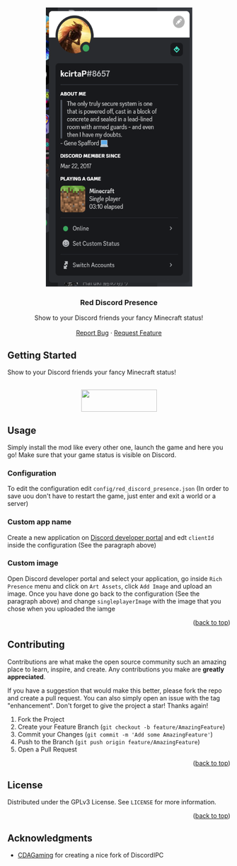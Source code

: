 <!-- Improved compatibility of back to top link: See: https://github.com/othneildrew/Best-README-Template/pull/73 -->
<a name="readme-top"></a>
<!--
*** Thanks for checking out the Best-README-Template. If you have a suggestion
*** that would make this better, please fork the repo and create a pull request
*** or simply open an issue with the tag "enhancement".
*** Don't forget to give the project a star!
*** Thanks again! Now go create something AMAZING! :D
-->



<!-- PROJECT SHIELDS -->
<!--
*** I'm using markdown "reference style" links for readability.
*** Reference links are enclosed in brackets [ ] instead of parentheses ( ).
*** See the bottom of this document for the declaration of the reference variables
*** for contributors-url, forks-url, etc. This is an optional, concise syntax you may use.
*** https://www.markdownguide.org/basic-syntax/#reference-style-links
-->

<!-- PROJECT LOGO -->
<br />
<div align="center">
  <a href="https://github.com/SuperRedstone/red_discord_presence">
    <img src="https://raw.githubusercontent.com/Superredstone/Red_Discord_Presence/main/images/logo.png" alt="Logo" width="331" height="631">
  </a>
<h3 align="center">Red Discord Presence</h3>

  <p align="center">
    Show to your Discord friends your fancy Minecraft status!
    <br />
    <br />
    <a href="https://github.com/SuperRedstone/red_discord_presence/issues">Report Bug</a>
    ·
    <a href="https://github.com/SuperRedstone/red_discord_presence/issues">Request Feature</a>
  </p>
</div>


<!-- GETTING STARTED -->
## Getting Started
Show to your Discord friends your fancy Minecraft status! <br> <br>
<p><a title="Fabric Language Kotlin" href="https://minecraft.curseforge.com/projects/fabric-language-kotlin" target="_blank" rel="noopener noreferrer"><img style="display: block; margin-left: auto; margin-right: auto;" src="https://i.imgur.com/c1DH9VL.png" alt="" width="171" height="50" /></a></p>

<!-- USAGE EXAMPLES -->
## Usage
Simply install the mod like every other one, launch the game and here you go!
Make sure that your game status is visible on Discord. 

### Configuration
To edit the configuration edit `config/red_discord_presence.json`
(In order to save uou don't have to restart the game, just enter and exit a world or a server)

### Custom app name
Create a new application on [Discord developer portal](https://discord.com/developers/applications) and edt `clientId` inside the configuration (See the paragraph above)

### Custom image
Open Discord developer portal and select your application, go inside `Rich Presence` menu 
and click on `Art Assets`, click `Add Image` and upload an image. Once you have done go back 
to the configuration (See the paragraph above) and change `singleplayerImage` with the image that you chose 
when you uploaded the iamge

<p align="right">(<a href="#readme-top">back to top</a>)</p>

<!-- CONTRIBUTING -->
## Contributing

Contributions are what make the open source community such an amazing place to learn, inspire, and create. Any contributions you make are **greatly appreciated**.

If you have a suggestion that would make this better, please fork the repo and create a pull request. You can also simply open an issue with the tag "enhancement".
Don't forget to give the project a star! Thanks again!

1. Fork the Project
2. Create your Feature Branch (`git checkout -b feature/AmazingFeature`)
3. Commit your Changes (`git commit -m 'Add some AmazingFeature'`)
4. Push to the Branch (`git push origin feature/AmazingFeature`)
5. Open a Pull Request

<p align="right">(<a href="#readme-top">back to top</a>)</p>



<!-- LICENSE -->
## License

Distributed under the GPLv3 License. See `LICENSE` for more information.

<p align="right">(<a href="#readme-top">back to top</a>)</p>

<!-- ACKNOWLEDGMENTS -->
## Acknowledgments

* [CDAGaming](https://github.com/CDAGaming/DiscordIPC) for creating a nice fork of DiscordIPC 
